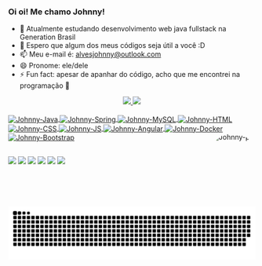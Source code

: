 ### Oi oi! Me chamo Johnny!

- 🌱 Atualmente estudando desenvolvimento web java fullstack na Generation Brasil
- 👯 Espero que algum dos meus códigos seja útil a você :D
- 📫 Meu e-mail é: alvesjohnny@outlook.com
- 😄 Pronome: ele/dele
- ⚡ Fun fact: apesar de apanhar do código, acho que me encontrei na programação 💟

<div align="center">
  <a href="https://github.com/johnnyalvesx">
  <img height="180em" src="https://github-readme-stats.vercel.app/api?username=johnnyalvesx&show_icons=true&theme=dark&include_all_commits=true&count_private=true"/>
  <img height="180em" src="https://github-readme-stats.vercel.app/api/top-langs/?username=johnnyalvesx&layout=compact&langs_count=7&theme=dark"/>
</div>
<div style="display: inline_block"><br>
  <img align="center" alt="Johnny-Java" height="30" width="40" src="https://cdn.jsdelivr.net/gh/devicons/devicon/icons/java/java-original.svg">
  <img align="center" alt="Johnny-Spring" height="30" width="40" src="https://cdn.jsdelivr.net/gh/devicons/devicon/icons/spring/spring-original.svg">
  <img align="center" alt="Johnny-MySQL" height="30" width="40" src="https://cdn.jsdelivr.net/gh/devicons/devicon/icons/mysql/mysql-original.svg">
  <img align="center" alt="Johnny-HTML" height="30" width="40" src="https://cdn.jsdelivr.net/gh/devicons/devicon/icons/html5/html5-original.svg">
  <img align="center" alt="Johnny-CSS" height="30" width="40" src="https://cdn.jsdelivr.net/gh/devicons/devicon/icons/css3/css3-original.svg">
  <img align="center" alt="Johnny-JS" height="30" width="40" src="https://cdn.jsdelivr.net/gh/devicons/devicon/icons/javascript/javascript-original.svg">
  <img align="center" alt="Johnny-Angular" height="30" width="40" src="https://cdn.jsdelivr.net/gh/devicons/devicon/icons/angularjs/angularjs-original.svg">
  <img align="center" alt="Johnny-Docker" height="30" width="40" src="https://cdn.jsdelivr.net/gh/devicons/devicon/icons/docker/docker-original.svg">
  <img align="center" alt="Johnny-Bootstrap" height="30" width="40" src="https://cdn.jsdelivr.net/gh/devicons/devicon/icons/bootstrap/bootstrap-plain.svg">
  <img align="right" alt="Johnny-pic" height="150" style="border-radius:50px;" src="">
</div>
  
  ##
  
  <div> 
  <a href="www.linkedin.com/in/johnnyalvesx" target="_blank"><img src="https://img.shields.io/badge/-LinkedIn-%230077B5?style=for-the-badge&logo=linkedin&logoColor=white" target="_blank"></a> 
  <a href="" target="_blank"><img src="https://img.shields.io/badge/YouTube-FF0000?style=for-the-badge&logo=youtube&logoColor=white" target="_blank"></a>
  <a href="" target="_blank"><img src="https://img.shields.io/badge/-Instagram-%23E4405F?style=for-the-badge&logo=instagram&logoColor=white" target="_blank"></a>
 	<a href="" target="_blank"><img src="https://img.shields.io/badge/Twitch-9146FF?style=for-the-badge&logo=twitch&logoColor=white" target="_blank"></a>
  <a href="" target="_blank"><img src="https://img.shields.io/badge/Discord-7289DA?style=for-the-badge&logo=discord&logoColor=white" target="_blank"></a> 
  <a href=""><img src="https://img.shields.io/badge/-Gmail-%23333?style=for-the-badge&logo=gmail&logoColor=white" target="_blank"></a>
  
 
  ![Snake animation](https://github.com/johnnyalvesx/johnnyalvesx/blob/output/github-contribution-grid-snake.svg)
 
</div>

